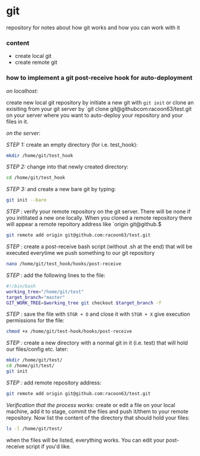 # git
repository for notes about how git works and how you can work with it

### content

- create local git
- create remote git


### how to implement a git post-receive hook for auto-deployment

*on localhost:*

create new local git repository by initiate a new git with `git init` or clone an exisiting from your git server by `git clone git@githubcom:racoon63/test.git
on your server where you want to auto-deploy your repository and your files in it.

*on the server:*

*STEP 1:*
create an empty directory (for i.e. test_hook):

```bash
mkdir /home/git/test_hook
```
*STEP 2:*
change into that newly created directory:

```bash
cd /home/git/test_hook
```
*STEP 3:*
and create a new bare git by typing:

```bash
git init --bare
```

*STEP :*
verify your remote repository on the git server. There will be none if you inititated a new one locally. When you cloned a remote repository there will appear a remote repoitory address like `origin git@github.$
```bash
git remote add origin git@github.com:racoon63/test.git
```

*STEP :*
create a post-receive bash script (without .sh at the end) that will be executed everytime we push something to our git repository

```bash
nano /home/git/test_hook/hooks/post-receive
```
*STEP :*
add the following lines to the file:

```bash
#!/bin/bash
working_tree="/home/git/test"
target_branch="master"
GIT_WORK_TREE=$working_tree git checkout $target_branch -f
```

*STEP :*
save the file with `STGR + O` and close it with `STGR + X`
give execution permissions for the file:

```bash
chmod +x /home/git/test-hook/hooks/post-receive
```

*STEP :*
create a new directory with a normal git in it (i.e. test) that will hold our files/config etc. later:

```bash
mkdir /home/git/test/
cd /home/git/test/
git init
```

*STEP :*
add remote repository address:
```bash
git remote add origin git@github.com:racoon63/test.git
```

*Verification that the process works:*
create or edit a file on your local machine, add it to stage, commit the files and push it/them to your remote repository.
Now list the content of the directory that should hold your files:

```bash
ls -l /home/git/test/
```

when the files will be listed, everything works. You can edit your post-receive script if you'd like.
